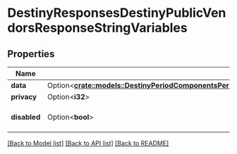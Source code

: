 # DestinyResponsesDestinyPublicVendorsResponseStringVariables

## Properties

Name | Type | Description | Notes
------------ | ------------- | ------------- | -------------
**data** | Option<[**crate::models::DestinyPeriodComponentsPeriodStringVariablesPeriodDestinyStringVariablesComponent**](Destiny.Components.StringVariables.DestinyStringVariablesComponent.md)> |  | [optional]
**privacy** | Option<**i32**> |  | [optional]
**disabled** | Option<**bool**> | If true, this component is disabled. | [optional]

[[Back to Model list]](../README.md#documentation-for-models) [[Back to API list]](../README.md#documentation-for-api-endpoints) [[Back to README]](../README.md)


